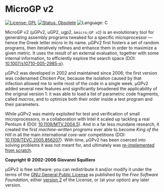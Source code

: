 MicroGP v2
==========

[![License: GPL](https://img.shields.io/badge/license-gpl--2.0-green.svg)](https://opensource.org/licenses/GPL-2.0)
[![Status: Obsolete](https://img.shields.io/badge/status-obsolete-red.svg)](https://github.com/squillero/microgp3)
![Language: C](https://img.shields.io/badge/language-C-blue.svg)

MicroGP v2 (µGPv2, uGP2, ugp2, `&micro;GP v2`) is an evolutionary tool for generating assembly programs tweaked for a specific microprocessor — hence the Greek letter micro in its name. µGPv2 first fosters a set of random programs, then iteratively refines and enhance them in order to maximize a given metric. It uses the result of an external evaluation, together with some internal information, to efficiently explore the search space (DOI: [10.1007/s10710-005-2985-x](https://link.springer.com/article/10.1007/s10710-005-2985-x)).

µGPv2 was developed in 2002 and maintained since 2006; the first version was codenamed *Chicken Pox*, because the isolation caused by that infection allowed me to write most of the code in a single week. µGPv2 added several new features and significantly broadened the applicability of the original version 1: it was able to load a list of parametric code fragments, called *macros*, and to optimize both their order inside a test program and their parameters. 

While µGPv2 was mainly exploited for test and verification of small microprocessors, in a collaboration with Intel it scaled up tackling a real Pentium 4 (DOI: [10.1109/MTV.2004.5](http://dx.doi.org/10.1109/MTV.2004.5)). And in a far less mundane research, it created the first *machine-written programs* ever able to become *King of the Hill* in all the main international *core-war* competitions (DOI: [10.1109/TEVC.2005.856207](http://dx.doi.org/10.1109/TEVC.2005.856207)). With time, µGPv2 has been coerced into solving problems it was not meant for, and ultimately was [re-implemented from scratch](https://github.com/squillero/microgp3).

**Copyright © 2002-2006 Giovanni Squillero**

µGPv2 is free software: you can redistribute it and/or modify it under the terms of the [GNU General Public License](http://www.gnu.org/licenses/) as published by the *Free Software Foundation*, either [version 2](https://opensource.org/licenses/GPL-2.0) of the License, or (at your option) any later version.
